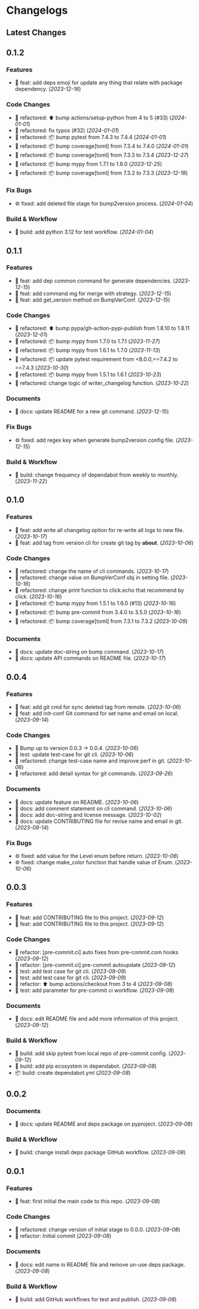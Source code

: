 # Changelogs

## Latest Changes

## 0.1.2

### Features

- :dart: feat: add deps emoji for update any thing that relate with package dependency. (_2023-12-16_)

### Code Changes

- :construction: refactored: ⬆ bump actions/setup-python from 4 to 5 (#33) (_2024-01-01_)
- :construction: refactored: fix typos (#32) (_2024-01-01_)
- :construction: refactored: 📦 bump pytest from 7.4.3 to 7.4.4 (_2024-01-01_)
- :construction: refactored: 📦 bump coverage[toml] from 7.3.4 to 7.4.0 (_2024-01-01_)
- :construction: refactored: 📦 bump coverage[toml] from 7.3.3 to 7.3.4 (_2023-12-27_)
- :construction: refactored: 📦 bump mypy from 1.7.1 to 1.8.0 (_2023-12-25_)
- :construction: refactored: 📦 bump coverage[toml] from 7.3.2 to 7.3.3 (_2023-12-18_)

### Fix Bugs

- :gear: fixed: add deleted file stage for bump2version process. (_2024-01-04_)

### Build & Workflow

- :toolbox: build: add python 3.12 for test workflow. (_2024-01-04_)

## 0.1.1

### Features

- :dart: feat: add dep common command for generate dependencies. (_2023-12-15_)
- :dart: feat: add command mg for merge with strategy. (_2023-12-15_)
- :dart: feat: add get_version method on BumpVerConf. (_2023-12-15_)

### Code Changes

- :construction: refactored: ⬆ bump pypa/gh-action-pypi-publish from 1.8.10 to 1.8.11 (_2023-12-01_)
- :construction: refactored: 📦 bump mypy from 1.7.0 to 1.7.1 (_2023-11-27_)
- :construction: refactored: 📦 bump mypy from 1.6.1 to 1.7.0 (_2023-11-13_)
- :construction: refactored: 📦 update pytest requirement from <8.0.0,==7.4.2 to ==7.4.3 (_2023-10-30_)
- :construction: refactored: 📦 bump mypy from 1.5.1 to 1.6.1 (_2023-10-23_)
- :construction: refactored: change logic of writer_changelog function. (_2023-10-22_)

### Documents

- :page_facing_up: docs: update README for a new git command. (_2023-12-15_)

### Fix Bugs

- :gear: fixed: add regex key when generate bump2version config file. (_2023-12-15_)

### Build & Workflow

- :toolbox: build: change frequency of dependabot from weekly to monthly. (_2023-11-22_)

## 0.1.0

### Features

- :dart: feat: add write all changelog option for re-write all logs to new file. (_2023-10-17_)
- :dart: feat: add tag from version cli for create git tag by __about__. (_2023-10-06_)

### Code Changes

- :construction: refactored: change the name of cli commands. (_2023-10-17_)
- :construction: refactored: change value on BumpVerConf obj in setting file. (_2023-10-16_)
- :construction: refactored: change print function to click.echo that recommend by click. (_2023-10-16_)
- :construction: refactored: 📦 bump mypy from 1.5.1 to 1.6.0 (#13) (_2023-10-16_)
- :construction: refactored: 📦 bump pre-commit from 3.4.0 to 3.5.0 (_2023-10-16_)
- :construction: refactored: 📦 bump coverage[toml] from 7.3.1 to 7.3.2 (_2023-10-09_)

### Documents

- :page_facing_up: docs: update doc-string on bump command. (_2023-10-17_)
- :page_facing_up: docs: update API commands on README file. (_2023-10-17_)

## 0.0.4

### Features

- :dart: feat: add git cmd for sync deleted tag from remote. (_2023-10-06_)
- :dart: feat: add init-conf Git command for set name and email on local. (_2023-09-14_)

### Code Changes

- :bookmark: Bump up to version 0.0.3 -> 0.0.4. (_2023-10-06_)
- :test_tube: test: update test-case for git cli. (_2023-10-06_)
- :construction: refactored: change test-case name and improve perf in git. (_2023-10-06_)
- :construction: refactored: add detail syntax for git commands. (_2023-09-26_)

### Documents

- :page_facing_up: docs: update feature on README. (_2023-10-06_)
- :page_facing_up: docs: add comment statement on cli command. (_2023-10-06_)
- :page_facing_up: docs: add doc-string and license message. (_2023-10-02_)
- :page_facing_up: docs: update CONTRIBUTING file for revise name and email in git. (_2023-09-14_)

### Fix Bugs

- :gear: fixed: add value for the Level enum before return. (_2023-10-06_)
- :gear: fixed: change make_color function that handle value of Enum. (_2023-10-06_)

## 0.0.3

### Features

- :dart: feat: add CONTRIBUTING file to this project. (_2023-09-12_)
- :dart: feat: add CONTRIBUTING file to this project. (_2023-09-12_)

### Code Changes

- :construction: refactor: [pre-commit.ci] auto fixes from pre-commit.com hooks (_2023-09-12_)
- :construction: refactor: [pre-commit.ci] pre-commit autoupdate (_2023-09-12_)
- :test_tube: test: add test case for git cli. (_2023-09-09_)
- :test_tube: test: add test case for git cli. (_2023-09-09_)
- :construction: refactor: ⬆ bump actions/checkout from 3 to 4 (_2023-09-08_)
- :test_tube: test: add parameter for pre-commit ci workflow. (_2023-09-08_)

### Documents

- :page_facing_up: docs: edit README file and add more information of this project. (_2023-09-12_)

### Build & Workflow

- :toolbox: build: add skip pytest from local repo of pre-commit config. (_2023-09-12_)
- :toolbox: build: add pip ecosystem in dependabot. (_2023-09-08_)
- :package: build: create dependabot.yml (_2023-09-08_)

## 0.0.2

### Documents

- :page_facing_up: docs: update README and deps package on pyproject. (_2023-09-08_)

### Build & Workflow

- :toolbox: build: change install deps package GitHub workflow. (_2023-09-08_)

## 0.0.1

### Features

- :dart: feat: first initial the main code to this repo. (_2023-09-08_)

### Code Changes

- :construction: refactored: change version of initial stage to 0.0.0. (_2023-09-08_)
- :construction: refactor: Initial commit (_2023-09-08_)

### Documents

- :page_facing_up: docs: edit name in README file and remove un-use deps package. (_2023-09-08_)

### Build & Workflow

- :toolbox: build: add GitHub workflows for test and publish. (_2023-09-08_)

